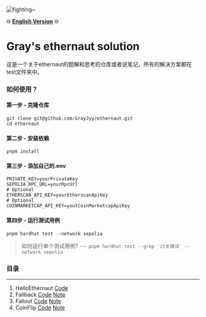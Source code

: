 ![fighting~](https://images.pexels.com/photos/879109/pexels-photo-879109.jpeg?auto=compress&cs=tinysrgb&w=1260&h=750&dpr=2 'code')

🌐 [**English Version**](https://github.com/GrayJyy/ethernaut/blob/main/Languages/en/README.md) 🌐

# Gray's ethernaut solution

这是一个关于ethernaut的题解和思考的仓库或者说笔记，所有的解决方案都在test文件夹中。



### 如何使用？

#### 第一步 - 克隆仓库

```
git clone git@github.com:GrayJyy/ethernaut.git
cd ethernaut
```

#### 第二步 - 安装依赖

```
pnpm install
```

#### 第三步 - 添加自己的.env

```shell
PRIVATE_KEY=yourPrivateKey
SEPOLIA_RPC_URL=yourRpcUrl
# Optional
ETHERSCAN_API_KEY=yourEtherscanApiKey
# Optional
COINMARKETCAP_API_KEY=youtCoinMarketcapApiKey
```



#### 第四步 - 运行测试用例

```
pnpm hardhat test --network sepolia
```

> 如何运行单个测试用例?  --- `pnpm hardhat test --grep 'it关键词' --network sepolia`





### 目录
---

1. HelloEthernaut   [Code](https://github.com/GrayJyy/ethernaut/blob/main/test/01-HelloEthernaut-test.ts)
2. Fallback   [Code](https://github.com/GrayJyy/ethernaut/blob/main/test/02-Fallback-test.ts)     [Note](https://github.com/GrayJyy/ethernaut/blob/main/Notes/cn/Fallback.md)
3. Fallout   [Code](https://github.com/GrayJyy/ethernaut/blob/main/test/03-Fallout-test.ts)     [Note](https://github.com/GrayJyy/ethernaut/blob/main/Notes/cn/Fallout.md)
4. CoinFlip   [Code](https://github.com/GrayJyy/ethernaut/blob/main/test/04-CoinFlip-test.ts)     [Note](https://github.com/GrayJyy/ethernaut/blob/main/Notes/cn/CoinFlip.md)
